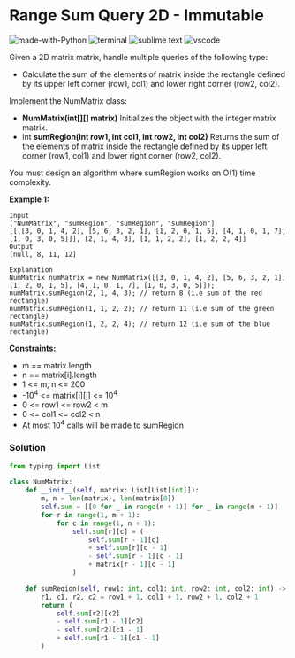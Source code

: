 # Range Sum Query 2D - Immutable
![made-with-Python](https://img.shields.io/badge/Made%20with-Python-007396.svg)
![terminal](https://img.shields.io/badge/Windows%20Terminal-4D4D4D?logo=windows%20terminal&logoColor=white)
![sublime text](https://img.shields.io/badge/sublime_text-%23575757.svg?logo=sublime-text&logoColor=important)
![vscode](https://img.shields.io/badge/Visual_Studio_Code-0078D4?logo=visual%20studio%20code&logoColor=white)

Given a 2D matrix matrix, handle multiple queries of the following type:

- Calculate the sum of the elements of matrix inside the rectangle defined by its upper left corner (row1, col1) and lower right corner (row2, col2).

Implement the NumMatrix class:

- **NumMatrix(int[][] matrix)** Initializes the object with the integer matrix matrix.
- int **sumRegion(int row1, int col1, int row2, int col2)** Returns the sum of the elements of matrix inside the rectangle defined by its upper left corner (row1, col1) and lower right corner (row2, col2).

You must design an algorithm where sumRegion works on O(1) time complexity.

__Example 1:__
```
Input
["NumMatrix", "sumRegion", "sumRegion", "sumRegion"]
[[[[3, 0, 1, 4, 2], [5, 6, 3, 2, 1], [1, 2, 0, 1, 5], [4, 1, 0, 1, 7], [1, 0, 3, 0, 5]]], [2, 1, 4, 3], [1, 1, 2, 2], [1, 2, 2, 4]]
Output
[null, 8, 11, 12]

Explanation
NumMatrix numMatrix = new NumMatrix([[3, 0, 1, 4, 2], [5, 6, 3, 2, 1], [1, 2, 0, 1, 5], [4, 1, 0, 1, 7], [1, 0, 3, 0, 5]]);
numMatrix.sumRegion(2, 1, 4, 3); // return 8 (i.e sum of the red rectangle)
numMatrix.sumRegion(1, 1, 2, 2); // return 11 (i.e sum of the green rectangle)
numMatrix.sumRegion(1, 2, 2, 4); // return 12 (i.e sum of the blue rectangle)
```

__Constraints:__
- m == matrix.length
- n == matrix[i].length
- 1 <= m, n <= 200
- -10<sup>4</sup> <= matrix[i][j] <= 10<sup>4</sup>
- 0 <= row1 <= row2 < m
- 0 <= col1 <= col2 < n
- At most 10<sup>4</sup> calls will be made to sumRegion

### Solution
```py
from typing import List

class NumMatrix:
    def __init__(self, matrix: List[List[int]]):
        m, n = len(matrix), len(matrix[0])
        self.sum = [[0 for _ in range(n + 1)] for _ in range(m + 1)]
        for r in range(1, m + 1):
            for c in range(1, n + 1):
                self.sum[r][c] = (
                    self.sum[r - 1][c]
                    + self.sum[r][c - 1]
                    - self.sum[r - 1][c - 1]
                    + matrix[r - 1][c - 1]
                )

    def sumRegion(self, row1: int, col1: int, row2: int, col2: int) -> int:
        r1, c1, r2, c2 = row1 + 1, col1 + 1, row2 + 1, col2 + 1
        return (
            self.sum[r2][c2]
            - self.sum[r1 - 1][c2]
            - self.sum[r2][c1 - 1]
            + self.sum[r1 - 1][c1 - 1]
        )
```